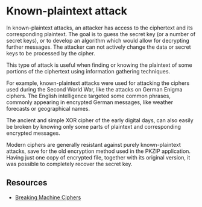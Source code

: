 # Known-plaintext attack

In known-plaintext attacks, an attacker has access to the ciphertext and its corresponding plaintext. The goal is to guess the secret key (or a number of secret keys), or to develop an algorithm which would allow for decrypting further messages. The attacker can not actively change the data or secret keys to be processed by the cipher.

This type of attack is useful when finding or knowing the plaintext of some portions of the ciphertext using information gathering techniques.

For example, known-plaintext attacks were used for attacking the ciphers used during the Second World War, like the attacks on German Enigma ciphers. The English intelligence targeted some common phrases, commonly appearing in encrypted German messages, like weather forecasts or geographical names.

The ancient and simple XOR cipher of the early digital days, can also easily be broken by knowing only some parts of plaintext and corresponding encrypted messages.

Modern ciphers are generally resistant against purely known-plaintext attacks, save for the old encryption method used in the PKZIP application. Having just one copy of encrypted file, together with its original version, it was possible to completely recover the secret key.

## Resources

* [Breaking Machine Ciphers](http://practicalcryptography.com/cryptanalysis/breaking-machine-ciphers/)